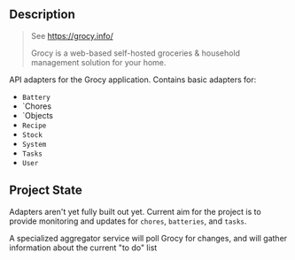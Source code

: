 ## Description

> See https://grocy.info/
>
> Grocy is a web-based self-hosted groceries & household management solution for your home.

API adapters for the Grocy application. Contains basic adapters for:
- `Battery`
- `Chores
- `Objects
- `Recipe`
- `Stock`
- `System`
- `Tasks`
- `User`

## Project State

Adapters aren't yet fully built out yet. Current aim for the project is to provide monitoring and updates for `chores`, `batteries`, and `tasks`.

A specialized aggregator service will poll Grocy for changes, and will gather information about the current "to do" list
